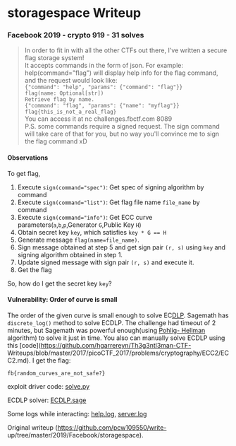 # storagespace Writeup

### Facebook 2019 - crypto 919 - 31 solves

> In order to fit in with all the other CTFs out there, I've written a secure
> flag storage system!  
It accepts commands in the form of json. For example: help(command="flag")
will display help info for the flag command, and the request would look like:  
`{"command": "help", "params": {"command": "flag"}}`  
`flag(name: Optional[str])`  
`Retrieve flag by name.`  
`{"command": "flag", "params": {"name": "myflag"}}`  
`flag{this_is_not_a_real_flag}`  
You can access it at nc challenges.fbctf.com 8089  
P.S. some commands require a signed request. The sign command will take care
of that for you, but no way you'll convince me to sign the flag command xD

#### Observations

To get flag,

1. Execute `sign(command="spec")`: Get spec of signing algorithm by command  
2. Execute `sign(command="list")`: Get flag file name `file_name` by command  
3. Execute `sign(command="info")`: Get ECC curve parameters(`a`,`b`,`p`,Generator `G`,Public Key `H`)  
4. Obtain secret key `key`, which satisfies `key * G == H`  
5. Generate message `flag(name=file_name)`.  
6. Sign message obtained at step 5 and get sign pair `(r, s)` using `key` and signing algorithm obtained in step 1.  
7. Update signed message with sign pair `(r, s)` and execute it.  
8. Get the flag

So, how do I get the secret key `key`?

#### Vulnerability: Order of curve is small

The order of the given curve is small enough to solve
EC[DLP](https://en.wikipedia.org/wiki/Discrete_logarithm). Sagemath has
`discrete_log()` method to solve ECDLP. The challenge had timeout of 2
minutes, but Sagemath was powerful enough(using [Pohlig-
Hellman](https://en.wikipedia.org/wiki/Pohlig%E2%80%93Hellman_algorithm)
algorithm) to solve it just in time. You also can manually solve ECDLP using
this [code](https://github.com/hgarrereyn/Th3g3ntl3man-CTF-
Writeups/blob/master/2017/picoCTF_2017/problems/cryptography/ECC2/ECC2.md). I
get the flag:

```  
fb{random_curves_are_not_safe?}  
```

exploit driver code: [solve.py](solve.py)

ECDLP solver: [ECDLP.sage](ECDLP.sage)

Some logs while interacting: [help.log](help.log), [server.log](server.log)

Original writeup (https://github.com/pcw109550/write-
up/tree/master/2019/Facebook/storagespace).